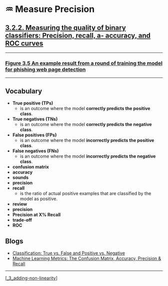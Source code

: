 # ♒️ Measure Precision

## [**3.2.2.** Measuring the quality of binary classifiers: Precision, recall, a- accuracy, and ROC curves](https://livebook.manning.com/book/deep-learning-with-javascript/chapter-3/123)

---

### [**Figure 3.5** An example result from a round of training the model for phishing web page detection]()

---

## **Vocabulary**

- **True positive (TPs)**
  - is an outcome where the model **correctly predicts the positive class**.
- **True negatives (TNs)**
  - is an outcome where the model **correctly predicts the negative class**.
- **False positives (FPs)**
  - is an outcome where the model **incorrectly predicts the positive class**.
- **False negatives (FNs)**
  - is an outcome where the model **incorrectly predicts the negative class**.
- **confusion matrix**
- **accuracy**
- **sounds**
- **precision**
- **recall**
  - is the ratio of actual positive examples that are classified by the model as positive.
- **review**
- **precision**
- **Precision at X% Recall**
- **trade-off**
- **ROC**

## **Blogs**

- [Classification: True vs. False and Positive vs. Negative](https://developers.google.com/machine-learning/crash-course/classification/true-false-positive-negative)
- [Machine Learning Metrics: The Confusion Matrix, Accuracy, Precision & Recall](https://www.youtube.com/watch?v=_y-peoToPj0)

---

[[_3_adding-non-linearity]]

[//begin]: # "Autogenerated link references for markdown compatibility"
[_3_adding-non-linearity]: ../_3_adding-non-linearity.md "♒️ NON-LINEARITY"
[//end]: # "Autogenerated link references"
